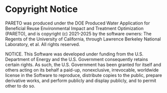 Copyright Notice
================

PARETO was produced under the DOE Produced Water Application for Beneficial Reuse Environmental
Impact and Treatment Optimization (PARETO), and is copyright (c) 2021-2025 by the software owners: The
Regents of the University of California, through Lawrence Berkeley National Laboratory, et al. All
rights reserved.

NOTICE. This Software was developed under funding from the U.S. Department of Energy and the
U.S. Government consequently retains certain rights. As such, the U.S. Government has been granted
for itself and others acting on its behalf a paid-up, nonexclusive, irrevocable, worldwide license
in the Software to reproduce, distribute copies to the public, prepare derivative works, and perform
publicly and display publicly, and to permit other to do so.
